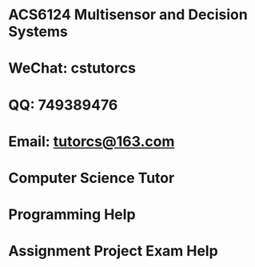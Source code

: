 # ACS6124 Multisensor and Decision Systems
# WeChat: cstutorcs

# QQ: 749389476

# Email: tutorcs@163.com

# Computer Science Tutor

# Programming Help

# Assignment Project Exam Help
